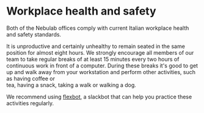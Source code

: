 # Workplace health and safety

Both of the Nebulab offices comply with current Italian workplace health and safety standards.

It is unproductive and certainly unhealthy to remain seated in the same position for almost eight hours. 
We strongly encourage all members of our team to take regular breaks of at least 15 
minutes every two hours of continuous work in front of a computer. During these breaks it's good to get up and 
walk away from your workstation and perform other activities, such as having coffee or  
tea, having a snack, taking a walk or walking a dog.

We recommend using [flexbot](http://www.flexbot.ai/), a slackbot that can help you 
practice these activities regularly.
